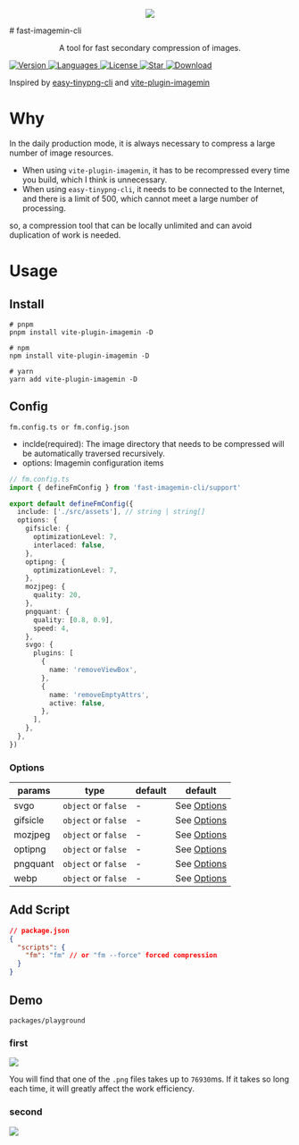 <p align='center'>
<img src="https://cdn.staticaly.com/gh/chenxch/pic-image@master/20221001/image-1.1meinoimprwg.webp" />
</p>
# fast-imagemin-cli
<p align='center'>
A tool for fast secondary compression of images.
</p>

  <a href="https://www.npmjs.com/package/fast-imagemin-cli">
    <img src="https://img.shields.io/npm/v/fast-imagemin-cli" alt="Version" />
  </a>
  <a href="https://www.npmjs.com/package/fast-imagemin-cli">
    <img src="https://img.shields.io/github/languages/top/chenxch/fast-imagemin-cli" alt="Languages" />
  </a>
  <a href="https://www.npmjs.com/package/fast-imagemin-cli">
    <img src="https://img.shields.io/npm/l/fast-imagemin-cli" alt="License" />
  </a>
  <a href="https://github.com/AttoJS/fast-imagemin-cli/stargazers">
    <img src="https://img.shields.io/github/stars/chenxch/fast-imagemin-cli" alt="Star" />
  </a>
  <a href="https://www.npmjs.com/package/fast-imagemin-cli">
    <img src="https://img.shields.io/npm/dm/fast-imagemin-cli" alt="Download" />
  </a>



Inspired by [easy-tinypng-cli](https://github.com/sudongyuer/easy-tinypng-cli) and [vite-plugin-imagemin](https://github.com/vbenjs/vite-plugin-imagemin)

# Why
In the daily production mode, it is always necessary to compress a large number of image resources.

- When using `vite-plugin-imagemin`, it has to be recompressed every time you build, which I think is unnecessary.
- When using `easy-tinypng-cli`, it needs to be connected to the Internet, and there is a limit of 500, which cannot meet a large number of processing.

so, a compression tool that can be locally unlimited and can avoid duplication of work is needed.

# Usage
## Install
```shell
# pnpm
pnpm install vite-plugin-imagemin -D

# npm
npm install vite-plugin-imagemin -D

# yarn
yarn add vite-plugin-imagemin -D
```

## Config
`fm.config.ts or fm.config.json`
- inclde(required): The image directory that needs to be compressed will be automatically traversed recursively.
- options: Imagemin configuration items

```ts
// fm.config.ts
import { defineFmConfig } from 'fast-imagemin-cli/support'

export default defineFmConfig({
  include: ['./src/assets'], // string | string[]
  options: {
    gifsicle: {
      optimizationLevel: 7,
      interlaced: false,
    },
    optipng: {
      optimizationLevel: 7,
    },
    mozjpeg: {
      quality: 20,
    },
    pngquant: {
      quality: [0.8, 0.9],
      speed: 4,
    },
    svgo: {
      plugins: [
        {
          name: 'removeViewBox',
        },
        {
          name: 'removeEmptyAttrs',
          active: false,
        },
      ],
    },
  },
})

```

### Options

| params   | type                                  | default | default                                                      |
| -------- | ------------------------------------- | ------- | ------------------------------------------------------------ |
| svgo     | `object` or `false`                   | -       | See [Options](https://github.com/svg/svgo/#what-it-can-do)   |
| gifsicle | `object` or `false`                   | -       | See [Options](https://github.com/imagemin/imagemin-gifsicle) |
| mozjpeg  | `object` or `false`                   | -       | See [Options](https://github.com/imagemin/imagemin-mozjpeg)  |
| optipng  | `object` or `false`                   | -       | See [Options](https://github.com/imagemin/imagemin-optipng)  |
| pngquant | `object` or `false`                   | -       | See [Options](https://github.com/imagemin/imagemin-pngquant) |
| webp     | `object` or `false`                   | -       | See [Options](https://github.com/imagemin/imagemin-webp)     |

## Add Script
```json
// package.json
{
  "scripts": {
    "fm": "fm" // or "fm --force" forced compression
  }
}
```

## Demo
`packages/playground`
### first
<img src="https://cdn.staticaly.com/gh/chenxch/pic-image@master/20221001/image.5e3wp5v8xdg0.webp" />

You will find that one of the `.png` files takes up to `76930`ms. If it takes so long each time, it will greatly affect the work efficiency.
### second
<img src="https://cdn.staticaly.com/gh/chenxch/pic-image@master/20221001/image.15yct1xao9z4.webp"/>